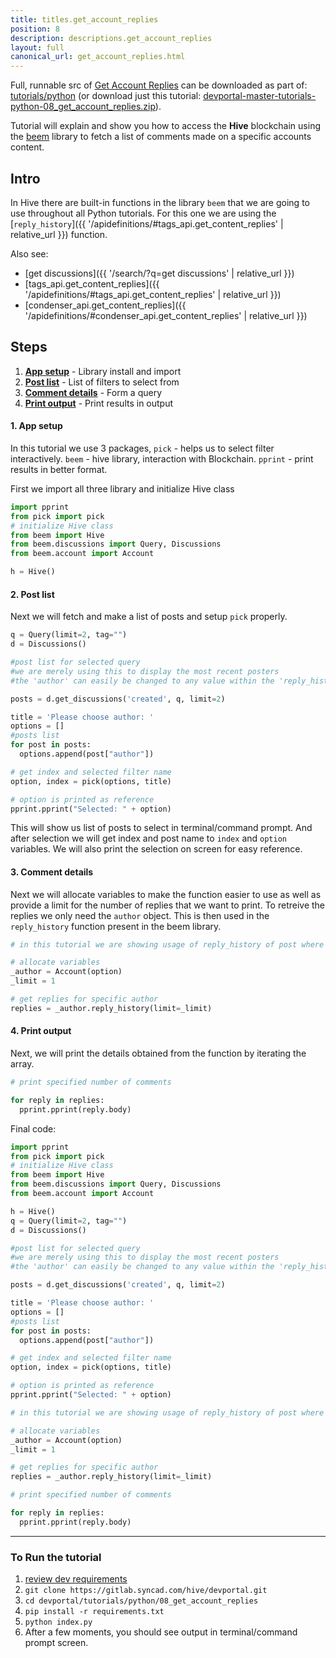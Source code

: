 ```yaml
---
title: titles.get_account_replies
position: 8
description: descriptions.get_account_replies
layout: full
canonical_url: get_account_replies.html
---
```

Full, runnable src of [Get Account Replies](https://gitlab.syncad.com/hive/devportal/-/tree/master/tutorials/python/08_get_account_replies) can be downloaded as part of: [tutorials/python](https://gitlab.syncad.com/hive/devportal/-/tree/master/tutorials/python) (or download just this tutorial: [devportal-master-tutorials-python-08_get_account_replies.zip](https://gitlab.syncad.com/hive/devportal/-/archive/master/devportal-master.zip?path=tutorials/python/08_get_account_replies)).

Tutorial will explain and show you how to access the **Hive** blockchain using the [beem](https://github.com/holgern/beem) library to fetch a list of comments made on a specific accounts content.

## Intro

In Hive there are built-in functions in the library `beem` that we are going to use throughout all Python tutorials. For this one we are using the [`reply_history`]({{ '/apidefinitions/#tags_api.get_content_replies' | relative_url }}) function.

Also see:
* [get discussions]({{ '/search/?q=get discussions' | relative_url }})
* [tags_api.get_content_replies]({{ '/apidefinitions/#tags_api.get_content_replies' | relative_url }})
* [condenser_api.get_content_replies]({{ '/apidefinitions/#condenser_api.get_content_replies' | relative_url }})

## Steps

1.  [**App setup**](#app-setup) - Library install and import
1.  [**Post list**](#post-list) - List of filters to select from
1.  [**Comment details**](#comment-details) - Form a query
1.  [**Print output**](#print-output) - Print results in output

#### 1. App setup <a name="app-setup"></a>

In this tutorial we use 3 packages, `pick` - helps us to select filter interactively. `beem` - hive library, interaction with Blockchain. `pprint` - print results in better format.

First we import all three library and initialize Hive class

```python
import pprint
from pick import pick
# initialize Hive class
from beem import Hive
from beem.discussions import Query, Discussions
from beem.account import Account

h = Hive()
```

#### 2. Post list <a name="post-list"></a>

Next we will fetch and make a list of posts and setup `pick` properly.

```python
q = Query(limit=2, tag="")
d = Discussions()

#post list for selected query
#we are merely using this to display the most recent posters
#the 'author' can easily be changed to any value within the 'reply_history' function

posts = d.get_discussions('created', q, limit=2)

title = 'Please choose author: '
options = []
#posts list
for post in posts:
  options.append(post["author"])

# get index and selected filter name
option, index = pick(options, title)

# option is printed as reference
pprint.pprint("Selected: " + option)
```

This will show us list of posts to select in terminal/command prompt. And after selection we will get index and post name to `index` and `option` variables. We will also print the selection on screen for easy reference.

#### 3. Comment details <a name="comment-details"></a>

Next we will allocate variables to make the function easier to use as well as provide a limit for the number of replies that we want to print. To retreive the replies we only need the `author` object. This is then used in the `reply_history` function present in the beem library.

```python
# in this tutorial we are showing usage of reply_history of post where the author is known

# allocate variables
_author = Account(option)
_limit = 1

# get replies for specific author
replies = _author.reply_history(limit=_limit)
```

#### 4. Print output <a name="print-output"></a>

Next, we will print the details obtained from the function by iterating the array.

```python
# print specified number of comments

for reply in replies:
  pprint.pprint(reply.body)
```

Final code:

```python
import pprint
from pick import pick
# initialize Hive class
from beem import Hive
from beem.discussions import Query, Discussions
from beem.account import Account

h = Hive()
q = Query(limit=2, tag="")
d = Discussions()

#post list for selected query
#we are merely using this to display the most recent posters
#the 'author' can easily be changed to any value within the 'reply_history' function

posts = d.get_discussions('created', q, limit=2)

title = 'Please choose author: '
options = []
#posts list
for post in posts:
  options.append(post["author"])

# get index and selected filter name
option, index = pick(options, title)

# option is printed as reference
pprint.pprint("Selected: " + option)

# in this tutorial we are showing usage of reply_history of post where the author is known

# allocate variables
_author = Account(option)
_limit = 1

# get replies for specific author
replies = _author.reply_history(limit=_limit)

# print specified number of comments

for reply in replies:
  pprint.pprint(reply.body)


```

---

### To Run the tutorial

1. [review dev requirements](getting_started.html)
1. `git clone https://gitlab.syncad.com/hive/devportal.git`
1. `cd devportal/tutorials/python/08_get_account_replies`
1. `pip install -r requirements.txt`
1. `python index.py`
1. After a few moments, you should see output in terminal/command prompt screen.
